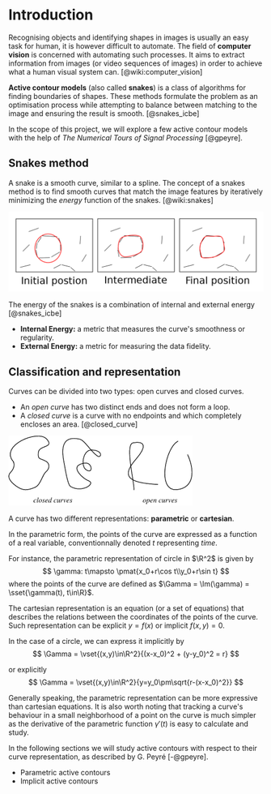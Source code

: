 # Introduction

Recognising objects and identifying shapes in images is usually an easy
task for human, it is however difficult to automate.
The field of **computer vision** is concerned with automating such processes.
It aims to extract information from images (or video sequences of images)
in order to achieve what a human visual system can. [@wiki:computer_vision]

**Active contour models** (also called **snakes**) is a class of algorithms
for finding boundaries of shapes.
These methods formulate the problem as an optimisation process while
attempting to balance between matching to the image and ensuring
the result is smooth. [@snakes_icbe]

In the scope of this project, we will explore a few active contour models
with the help of *The Numerical Tours of Signal Processing* [@gpeyre].

## Snakes method

A snake is a smooth curve, similar to a spline.
The concept of a snakes method is to find smooth curves that match the image
features by iteratively minimizing the *energy* function of the snakes. [@wiki:snakes]

![Illustration of the snakes model](img/snakes.png)

The energy of the snakes is a combination of internal and external energy [@snakes_icbe]

- **Internal Energy:** a metric that measures the curve's smoothness or regularity.
- **External Energy:** a metric for measuring the data fidelity.

## Classification and representation

Curves can be divided into two types: open curves and closed curves.

- An *open curve* has two distinct ends and does not form a loop.
- A *closed curve* is a curve with no endpoints and which completely encloses an area. [@closed_curve]

![](img/curves.png)

A curve has two different representations: **parametric** or **cartesian**.

In the parametric form, the points of the curve are expressed as a function
of a real variable, conventionnally denoted $t$ representing *time*.

For instance, the parametric representation of circle in $\R^2$ is given by
$$ \gamma: t\mapsto \pmat{x_0+r\cos t\\y_0+r\sin t} $$
where the points of the curve are defined as $\Gamma = \Im(\gamma) = \sset{\gamma(t), t\in\R}$.

The cartesian representation is an equation (or a set of equations)
that describes the relations between the coordinates of the points of the curve.
Such representation can be explicit $y=f(x)$ or implicit $f(x,y)=0$.

In the case of a circle, we can express it implicitly by
$$ \Gamma = \vset{(x,y)\in\R^2}{(x-x_0)^2 + (y-y_0)^2 = r} $$

or explicitly
$$ \Gamma = \vset{(x,y)\in\R^2}{y=y_0\pm\sqrt{r-(x-x_0)^2}} $$

Generally speaking, the parametric representation can be more expressive than
cartesian equations.
It is also worth noting that tracking a curve's behaviour in a small neighborhood
of a point on the curve is much simpler as the derivative of the parametric
function $\gamma'(t)$ is easy to calculate and study.

In the following sections we will study active contours with respect to
their curve representation, as described by G. Peyré [-@gpeyre].

- Parametric active contours
- Implicit active contours